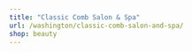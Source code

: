 ```yaml
---
title: "Classic Comb Salon & Spa"
url: /washington/classic-comb-salon-and-spa/
shop: beauty
---
```

